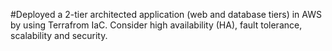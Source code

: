 #Deployed a 2-tier architected application (web and database tiers) in AWS by using Terrafrom IaC. Consider high availability (HA), fault tolerance, scalability and security.
